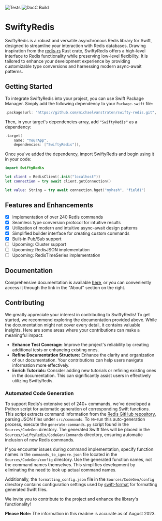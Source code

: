 ![Tests](https://github.com/michaelvanstraten/swifty-redis/actions/workflows/generate-docc.yml/badge.svg)
![DocC Build](https://github.com/michaelvanstraten/swifty-redis/actions/workflows/run-tests.yml/badge.svg)

# SwiftyRedis

SwiftyRedis is a robust and versatile asynchronous Redis library for Swift, designed to streamline your interaction with Redis databases. Drawing inspiration from the [redis-rs](https://github.com/redis-rs/redis-rs) Rust crate, SwiftyRedis offers a high-level interface to Redis functionality while preserving low-level flexibility. It is tailored to enhance your development experience by providing customizable type conversions and harnessing modern async-await patterns.

## Getting Started

To integrate SwiftyRedis into your project, you can use Swift Package Manager. Simply add the following dependency to your `Package.swift` file:

```swift
.package(url: "https://github.com/michaelvanstraten/swifty-redis.git", from: "0.1.2")
```

Then, in your target's dependencies array, add `"SwiftyRedis"` as a dependency:

```swift
.target(
    name: "YourApp",
    dependencies: ["SwiftyRedis"]),
```

Once you've added the dependency, import SwiftyRedis and begin using it in your code:

```swift
import SwiftyRedis

let client = RedisClient(.init("localhost"))
let connection = try await client.getConnection()

let value: String = try await connection.hget("myhash", "field1")
```

## Features and Enhancements

- [x] Implementation of over 240 Redis commands
- [x] Seamless type conversion protocol for intuitive results
- [x] Utilization of modern and intuitive async-await design patterns
- [x] Simplified builder interface for creating custom commands
- [x] Built-in Pub/Sub support
- [ ] Upcoming: Cluster support
- [ ] Upcoming: RedisJSON implementation
- [ ] Upcoming: RedisTimeSeries implementation

## Documentation

Comprehensive documentation is available [here](https://michaelvanstraten.github.io/swifty-redis/documentation/swiftyredis/), or you can conveniently access it through the link in the "About" section on the right.

## Contributing

We greatly appreciate your interest in contributing to SwiftyRedis! To get started, we recommend exploring the documentation provided above. While the documentation might not cover every detail, it contains valuable insights. Here are some areas where your contributions can make a meaningful impact:

- **Enhance Test Coverage:** Improve the project's reliability by creating additional tests or enhancing existing ones.
- **Refine Documentation Structure:** Enhance the clarity and organization of our documentation. Your contributions can help users navigate information more effectively.
- **Enrich Tutorials:** Consider adding new tutorials or refining existing ones in the documentation. This can significantly assist users in effectively utilizing SwiftyRedis.

### Automated Code Generation

To support Redis's extensive set of 240+ commands, we've developed a Python script for automatic generation of corresponding Swift functions. This script extracts command information from the [Redis GitHub repository](https://github.com/redis/redis), parsing JSON files under `src/commands`. To re-run this auto-generation process, execute the `generate-commands.py` script found in the `Sources/CodeGen` directory. The generated Swift files will be placed in the `Sources/SwiftyRedis/CodeGen/Commands` directory, ensuring automatic inclusion of new Redis commands.

If you encounter issues during command implementation, specify function names in the `commands_to_ignore.json` file located in the `Sources/CodeGen/config` directory. Use the generated function names, not the command names themselves. This simplifies development by eliminating the need to look up actual command names.

Additionally, the `formatting_config.json` file in the `Sources/CodeGen/config` directory contains configuration settings used by [swift-format](https://github.com/apple/swift-format) for formatting generated Swift files.

We invite you to contribute to the project and enhance the library's functionality!

**Please Note:** The information in this readme is accurate as of August 2023.

